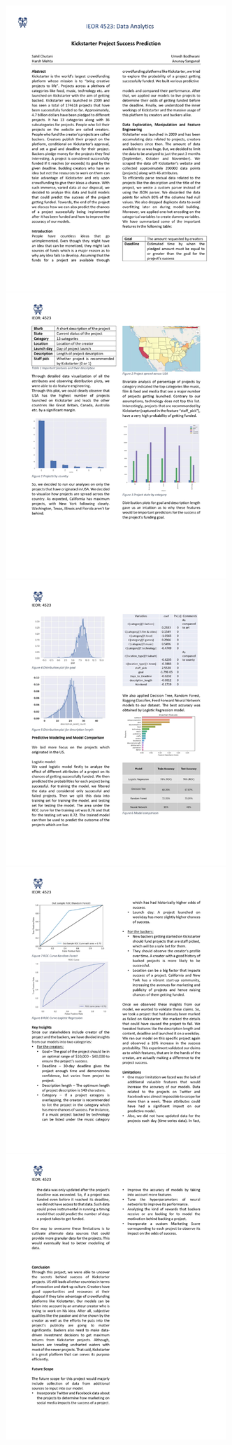 ![](Report/0001.jpg)
![](Report/0002.jpg)
![](Report/0003.jpg)
![](Report/0004.jpg)
![](Report/0005.jpg)
